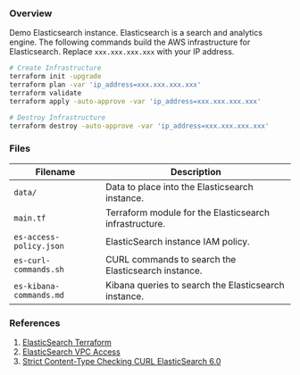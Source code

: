 ### Overview

Demo Elasticsearch instance.  Elasticsearch is a search and analytics engine.  The following commands build the AWS 
infrastructure for Elasticsearch.  Replace `xxx.xxx.xxx.xxx` with your IP address.

```bash
# Create Infrastructure
terraform init -upgrade
terraform plan -var 'ip_address=xxx.xxx.xxx.xxx'
terraform validate
terraform apply -auto-approve -var 'ip_address=xxx.xxx.xxx.xxx'

# Destroy Infrastructure
terraform destroy -auto-approve -var 'ip_address=xxx.xxx.xxx.xxx'
```

### Files

| Filename                     | Description                                                                           |
|------------------------------|---------------------------------------------------------------------------------------|
| `data/`                      | Data to place into the Elasticsearch instance.                                        |
| `main.tf`                    | Terraform module for the Elasticsearch infrastructure.                                |
| `es-access-policy.json`      | ElasticSearch instance IAM policy.                                                    |
| `es-curl-commands.sh`        | CURL commands to search the Elasticsearch instance.                                   |
| `es-kibana-commands.md`      | Kibana queries to search the Elasticsearch instance.                                  |


### References

1) [ElasticSearch Terraform](https://www.terraform.io/docs/providers/aws/r/elasticsearch_domain.html)
2) [ElasticSearch VPC Access](https://stackoverflow.com/a/51959154)
3) [Strict Content-Type Checking CURL ElasticSearch 6.0](https://stackoverflow.com/a/47545023)